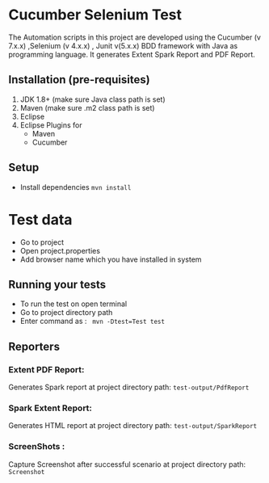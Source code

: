 # Cucumber Selenium Test

The Automation scripts in this project are developed using the Cucumber (v 7.x.x) ,Selenium (v 4.x.x) , Junit v(5.x.x) BDD framework with Java as programming language. 
It generates Extent Spark Report and PDF Report.


## Installation (pre-requisites)
1. JDK 1.8+ (make sure Java class path is set)
2. Maven (make sure .m2 class path is set)
3. Eclipse
4. Eclipse Plugins for
   * Maven
   * Cucumber

## Setup

* Install dependencies  `` mvn install ``

# Test data 
* Go to project 
* Open project.properties
* Add browser name which you have installed in system
## Running your tests
* To run the test on open terminal 
* Go to project directory path 
* Enter command as : ``  mvn -Dtest=Test test  ``

## Reporters

### Extent PDF Report:
Generates Spark report at project directory path:  `` test-output/PdfReport ``

### Spark Extent Report:
Generates HTML report at project directory path:  `` test-output/SparkReport ``

### ScreenShots :
Capture Screenshot after successful scenario  at project directory path:  `` Screenshot ``
